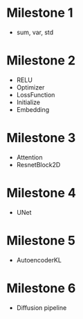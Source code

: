 # Milestone 1

+ sum, var, std

# Milestone 2

+ RELU
+ Optimizer
+ LossFunction
+ Initialize
+ Embedding

# Milestone 3

+ Attention
+ ResnetBlock2D

# Milestone 4

+ UNet

# Milestone 5

+ AutoencoderKL

# Milestone 6

+ Diffusion pipeline